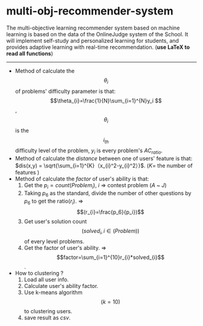 # multi-obj-recommender-system
The multi-objective learning recommender system based on machine learning is based on the data of the OnlineJudge system of the School. It will implement self-study and personalized learning for students, and provides adaptive learning with real-time recommendation. (**use LaTeX to read all functions**)

---

+ Method of calculate the $$\theta_i$$ of problems' difficulty parameter is that: $$\theta_{i}=\frac{1}{N}\sum_{i=1}^{N}y_i $$, $$\theta_{i}$$ is the $$i_{th}$$ difficulty level of the problem, $y_i$ is every problem's $AC_{ratio}$.
+ Method of calculate the $distance$ between one of users' feature is that: $dis(x,y) = \sqrt{\sum_{i=1}^{K}（x_{i}^2-y_{i}^2）}$. ($K$= the number of features )
+ Method of calculate the $factor$ of user's ability is that:
  1. Get the $p_i=count(Problem_{i})$, $i$ => contest problem ($A$ ~ $J$)
  2. Taking $p_6$ as the standard, divide the number of other questions by $p_6$ to get the ratio$(r_i)$. => $$(r_{i}=\frac{p_6}{p_i})$$
  3.  Get user's solution count$$(solved_{i},i\in(Problem))$$ of every level problems.
  4. Get the factor of user's ability. => $$factor=\sum_{i=1}^{10}r_{i}*solved_{i}$$.
+ How to clustering ?
  1. Load all user info.
  2. Calculate user's ability factor.
  3. Use k-means algorithm $$(k=10)$$ to clustering users.
  4. save result as $csv$.

